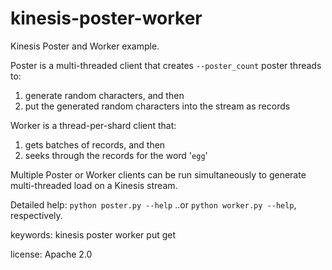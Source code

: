 kinesis-poster-worker
=====================

Kinesis Poster and Worker example.  

Poster is a multi-threaded client that creates ```--poster_count``` poster 
threads to: 
 1. generate random characters, and then
 2. put the generated random characters into the stream as records

Worker is a thread-per-shard client that:  
 1. gets batches of records, and then
 2. seeks through the records for the word '```egg```'

Multiple Poster or Worker clients can be run simultaneously to generate 
multi-threaded load on a Kinesis stream. 

Detailed help: ```python poster.py --help``` ..or  ```python worker.py --help```, respectively.  

keywords: kinesis poster worker put get

license: Apache 2.0
